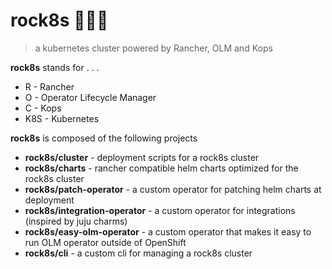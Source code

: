 # rock8s 🚀🚀🚀

> a kubernetes cluster powered by Rancher, OLM and Kops

**rock8s** stands for . . .

* R - Rancher
* O - Operator Lifecycle Manager
* C - Kops
* K8S - Kubernetes

**rock8s** is composed of the following projects

* **rock8s/cluster** - deployment scripts for a rock8s cluster
* **rock8s/charts** - rancher compatible helm charts optimized for the rock8s cluster
* **rock8s/patch-operator** - a custom operator for patching helm charts at deployment
* **rock8s/integration-operator** - a custom operator for integrations (inspired by juju charms)
* **rock8s/easy-olm-operator** - a custom operator that makes it easy to run OLM operator outside of OpenShift
* **rock8s/cli** - a custom cli for managing a rock8s cluster
